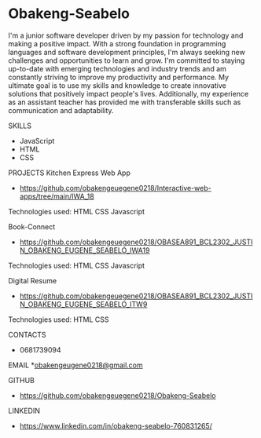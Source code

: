 # Obakeng-Seabelo


I'm a  junior software developer driven by my passion for technology and making a positive impact. With a strong foundation in programming languages and software development principles, I'm always seeking new challenges and opportunities to learn and grow. I'm committed to staying up-to-date with emerging technologies and industry trends and am constantly striving to improve my productivity and performance. My ultimate goal is to use my skills and knowledge to create innovative solutions that positively impact people's lives. Additionally, my experience as an assistant teacher has provided me with transferable skills such as communication and adaptability.


SKILLS
* JavaScript 
* HTML 
*  CSS 

PROJECTS
Kitchen Express Web App
* https://github.com/obakengeuegene0218/Interactive-web-apps/tree/main/IWA_18


Technologies used:
HTML
CSS
Javascript



Book-Connect
* https://github.com/obakengeuegene0218/OBASEA891_BCL2302_JUSTIN_OBAKENG_EUGENE_SEABELO_IWA19

Technologies used:
HTML
CSS
Javascript



Digital Resume
* https://github.com/obakengeuegene0218/OBASEA891_BCL2302_JUSTIN_OBAKENG_EUGENE_SEABELO_ITW9

Technologies used:
HTML
CSS


CONTACTS
* 0681739094

EMAIL
*obakengeugene0218@gmail.com

GITHUB
* https://github.com/obakengeuegene0218/Obakeng-Seabelo

LINKEDIN
* https://www.linkedin.com/in/obakeng-seabelo-760831265/

